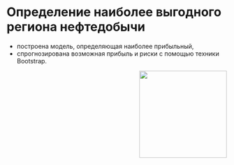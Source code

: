 
 <h1> 
  Определение наиболее выгодного региона нефтедобычи
</h1>

- построена модель, определяющая наиболее прибыльный, 
- спрогнозирована возможная прибыль и риски с помощью техники Bootstrap.

<div id="header" align="right">
  <img src="https://us.123rf.com/450wm/marrakeshh/marrakeshh1206/marrakeshh120600129/14204710-isolated-oil-well-pump.jpg?ver=6" width="200"/>
</div>

